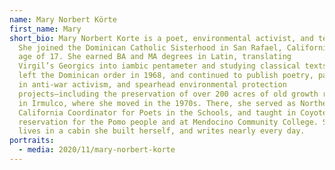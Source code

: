 ```yaml
---
name: Mary Norbert Körte
first_name: Mary
short_bio: Mary Norbert Korte is a poet, environmental activist, and teacher.
  She joined the Dominican Catholic Sisterhood in San Rafael, California at the
  age of 17. She earned BA and MA degrees in Latin, translating
  Virgil’s Georgics into iambic pentameter and studying classical texts. She
  left the Dominican order in 1968, and continued to publish poetry, participate
  in anti-war activism, and spearhead environmental protection
  projects—including the preservation of over 200 acres of old growth redwoods
  in Irmulco, where she moved in the 1970s. There, she served as Northern
  California Coordinator for Poets in the Schools, and taught in Coyote Valley’s
  reservation for the Pomo people and at Mendocino Community College. She still
  lives in a cabin she built herself, and writes nearly every day.
portraits:
  - media: 2020/11/mary-norbert-korte
---
```

